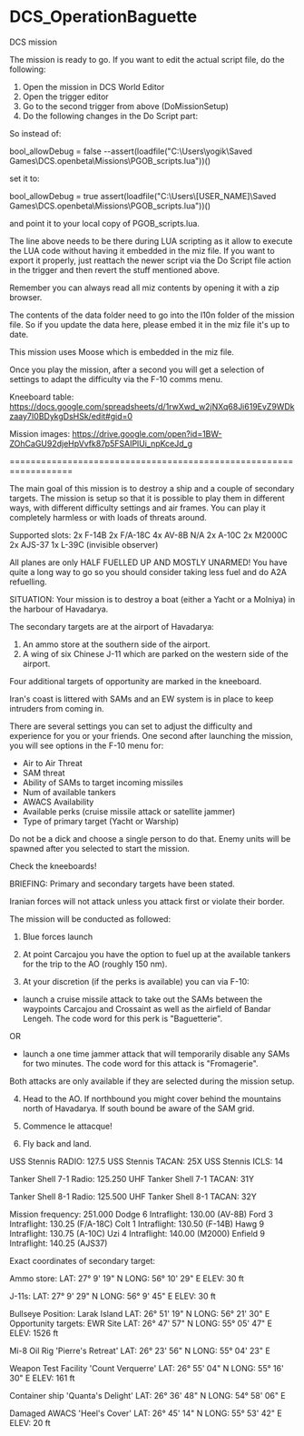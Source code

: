 # DCS_OperationBaguette
DCS mission

The mission is ready to go. If you want to edit the actual script file, do the following:

1) Open the mission in DCS World Editor
2) Open the trigger editor
3) Go to the second trigger from above (DoMissionSetup)
4) Do the following changes in the Do Script part:

So instead of:

bool_allowDebug = false
--assert(loadfile("C:\\Users\\yogik\\Saved Games\\DCS.openbeta\\Missions\\PGOB_scripts.lua"))()

set it to:

bool_allowDebug = true
assert(loadfile("C:\\Users\\[USER_NAME]\\Saved Games\\DCS.openbeta\\Missions\\PGOB_scripts.lua"))()

and point it to your local copy of PGOB_scripts.lua.

The line above needs to be there during LUA scripting as it allow to execute the LUA code without having it embedded in the miz file. If you want to export it properly, just reattach the newer script via the Do Script file action in the trigger and then revert the stuff mentioned above.

Remember you can always read all miz contents by opening it with a zip browser.

The contents of the data folder need to go into the l10n folder of the mission file. So if you update the data here, please embed it in the miz file it's up to date.

This mission uses Moose which is embedded in the miz file.

Once you play the mission, after a second you will get a selection of settings to adapt the difficulty via the F-10 comms menu.

Kneeboard table:
https://docs.google.com/spreadsheets/d/1rwXwd_w2jNXq68Ji619EvZ9WDkzaay7I0BDykgDsHSk/edit#gid=0

Mission images:
https://drive.google.com/open?id=1BW-ZOhCaGU92djeHpVvfk87p5FSAIPlUi_npKceJd_g

==================================================================

The main goal of this mission is to destroy a ship and a couple of secondary targets. The mission is setup so that it is possible to play them in different ways, with different difficulty settings and air frames. You can play it completely harmless or with loads of threats around.

Supported slots:
2x F-14B
2x F/A-18C
4x AV-8B N/A
2x A-10C
2x M2000C
2x AJS-37
1x L-39C (invisible observer)

All planes are only HALF FUELLED UP AND MOSTLY UNARMED! You have quite a long way to go so you should consider taking less fuel and do A2A refuelling.

SITUATION:
Your mission is to destroy a boat (either a Yacht or a Molniya) in the harbour of Havadarya.

The secondary targets are at the airport of Havadarya:
1) An ammo store at the southern side of the airport.
2) A wing of six Chinese J-11 which are parked on the western side of the airport.

Four additional targets of opportunity are marked in the kneeboard.

Iran's coast is littered with SAMs and an EW system is in place to keep intruders from coming in.

There are several settings you can set to adjust the difficulty and experience for you or your friends. One second after launching the mission, you will see options in the F-10 menu for:

- Air to Air Threat
- SAM threat
- Ability of SAMs to target incoming missiles
- Num of available tankers
- AWACS Availability
- Available perks (cruise missile attack or satellite jammer)
- Type of primary target (Yacht or Warship)

Do not be a dick and choose a single person to do that. Enemy units will be spawned after you selected to start the mission.

Check the kneeboards!


BRIEFING:
Primary and secondary targets have been stated.

Iranian forces will not attack unless you attack first or violate their border.

The mission will be conducted as followed:

1) Blue forces launch

2) At point Carcajou you have the option to fuel up at the available tankers for the trip to the AO (roughly 150 nm).

3) At your discretion (if the perks is available) you can via F-10:

- launch a cruise missile attack to take out the SAMs between the waypoints Carcajou and Crossaint as well as the airfield of Bandar Lengeh. The code word for this perk is "Baguetterie".

OR

- launch a one time jammer attack that will temporarily disable any SAMs for two minutes. The code word for this attack is "Fromagerie".

Both attacks are only available if they are selected during the mission setup.

4) Head to the AO. If northbound you might cover behind the mountains north of Havadarya. If south bound be aware of the SAM grid.

5) Commence le attacque!

6) Fly back and land.

USS Stennis RADIO: 127.5
USS Stennis TACAN: 25X
USS Stennis ICLS: 14

Tanker Shell 7-1 Radio: 125.250 UHF 
Tanker Shell 7-1 TACAN: 31Y

Tanker Shell 8-1 Radio: 125.500 UHF 
Tanker Shell 8-1 TACAN: 32Y

Mission frequency: 251.000
Dodge 6 Intraflight: 130.00 (AV-8B)
Ford 3 Intraflight: 130.25 (F/A-18C)
Colt 1 Intraflight: 130.50 (F-14B)
Hawg 9 Intraflight: 130.75 (A-10C)
Uzi 4 Intraflight: 140.00 (M2000)
Enfield 9 Intraflight: 140.25 (AJS37)

Exact coordinates of secondary target:

Ammo store:
LAT: 27° 9' 19" N
LONG: 56° 10' 29" E
ELEV: 30 ft

J-11s:
LAT: 27° 9' 29" N
LONG: 56° 9' 45" E
ELEV: 30 ft

Bullseye Position:
Larak Island
LAT: 26° 51' 19" N
LONG: 56° 21' 30" E
Opportunity targets:
EWR Site
LAT: 26° 47' 57" N
LONG: 55° 05' 47" E
ELEV: 1526 ft

Mi-8
Oil Rig 'Pierre's Retreat'
LAT: 26° 23' 56" N
LONG: 55° 04' 23" E

Weapon Test Facility 'Count Verquerre'
LAT: 26° 55' 04" N
LONG: 55° 16' 30" E
ELEV: 161 ft

Container ship 'Quanta's Delight'
LAT: 26° 36' 48" N
LONG: 54° 58' 06" E

Damaged AWACS 'Heel's Cover'
LAT: 26° 45' 14" N
LONG: 55° 53' 42" E
ELEV: 20 ft
